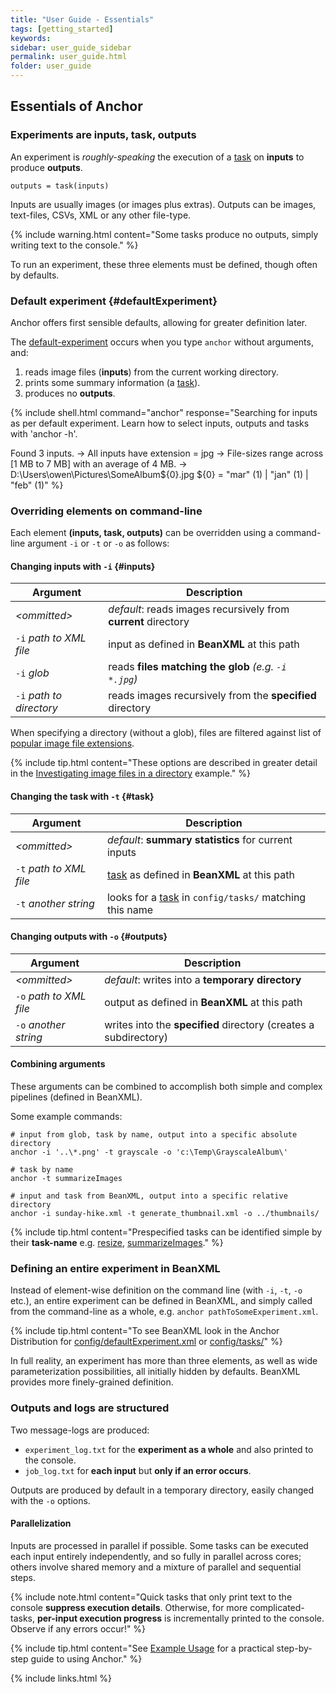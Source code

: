 ```yaml
---
title: "User Guide - Essentials"
tags: [getting_started]
keywords:
sidebar: user_guide_sidebar
permalink: user_guide.html
folder: user_guide
---
```


## Essentials of Anchor

### Experiments are inputs, task, outputs

An experiment is *roughly-speaking* the execution of a [task](/user_guide_tasks.html) on **inputs** to produce **outputs**.

```
outputs = task(inputs)
```

Inputs are usually images (or images plus extras). Outputs can be images, text-files, CSVs, XML or any other file-type.

{% include warning.html content="Some tasks produce no outputs, simply writing text to the console." %}

To run an experiment, these three elements must be defined, though often by defaults.

### Default experiment {#defaultExperiment}

Anchor offers first sensible defaults, allowing for greater definition later.

The [default-experiment](https://github.com/anchoranalysis/anchor-assembly/blob/master/anchor/src/main/resources/config/defaultExperiment.xml) occurs when you type `anchor` without arguments, and:
1. reads image files (**inputs**) from the current working directory.
2. prints some summary information (a [task](/user_guide_tasks.html)).
3. produces no **outputs**.

{% include shell.html
command="anchor"
response="Searching for inputs as per default experiment.
Learn how to select inputs, outputs and tasks with 'anchor -h'.

Found 3 inputs.
-> All inputs have extension = jpg
-> File-sizes range across [1 MB to 7 MB] with an average of 4 MB.
-> D:\Users\owen\Pictures\SomeAlbum\${0}.jpg
${0} = \"mar\" (1) | \"jan\" (1) | \"feb\" (1)" %}

### Overriding elements on command-line

Each element **(inputs, task, outputs)** can be overridden using a command-line argument `-i` or `-t` or `-o` as follows:

#### Changing inputs with `-i` {#inputs}

| Argument | Description |
|--------|------|
| *&lt;ommitted&gt;* | *default*: reads images recursively from **current** directory |
| `-i` *path to XML file* | input as defined in **BeanXML** at this path |
| `-i` *glob* | reads **files matching the glob** *(e.g. `-i *.jpg`)* |
| `-i` *path to directory* | reads images recursively from the **specified** directory |

When specifying a directory (without a glob), files are filtered against list of [popular image file extensions](https://github.com/anchoranalysis/anchor/blob/master/anchor-core/src/main/java/org/anchoranalysis/core/format/ImageFileFormat.java).

{% include tip.html content="These options are described in greater detail in the [Investigating image files in a directory](/user_guide_examples_investigating_images.html#further-specifying-the-search) example." %}

#### Changing the task with `-t` {#task}

| Argument | Description |
|--------|------|
| *&lt;ommitted&gt;* | *default*: **summary statistics** for current inputs |
| `-t` *path to XML file* | [task](/user_guide_tasks.html) as defined in **BeanXML** at this path |
| `-t` *another string* | looks for a [task](/user_guide_tasks.html) in `config/tasks/` matching this name  |

#### Changing outputs with `-o` {#outputs}

| Argument | Description |
|--------|------|
| *&lt;ommitted&gt;* | *default*: writes into a **temporary directory** |
| `-o` *path to XML file* | output as defined in **BeanXML** at this path |
| `-o` *another string* | writes into the **specified** directory (creates a subdirectory)  |

#### Combining arguments

These arguments can be combined to accomplish both simple and complex pipelines (defined in BeanXML).

Some example commands:

```shell
# input from glob, task by name, output into a specific absolute directory
anchor -i '..\*.png' -t grayscale -o 'c:\Temp\GrayscaleAlbum\'

# task by name
anchor -t summarizeImages

# input and task from BeanXML, output into a specific relative directory
anchor -i sunday-hike.xml -t generate_thumbnail.xml -o ../thumbnails/
```

{% include tip.html content="Prespecified tasks can be identified simple by their **task-name** e.g. [resize](https://github.com/anchoranalysis/anchor-assembly/blob/master/anchor/src/main/resources/config/tasks/resize.xml), [summarizeImages](https://github.com/anchoranalysis/anchor-assembly/blob/master/anchor/src/main/resources/config/tasks/summarizeImages.xml)." %}

### Defining an entire experiment in BeanXML

Instead of element-wise definition on the command line (with `-i`, `-t`, `-o` etc.), an entire experiment can be defined in BeanXML, and simply called from the command-line as a whole, e.g. `anchor pathToSomeExperiment.xml`.

{% include tip.html content="To see BeanXML look in the Anchor Distribution for [config/defaultExperiment.xml](https://github.com/anchoranalysis/anchor-assembly/blob/master/anchor/src/main/resources/config/defaultExperiment.xml) or [config/tasks/](https://github.com/anchoranalysis/anchor-assembly/tree/master/anchor-assembly/src/main/resources/config/tasks)" %}

In full reality, an experiment has more than three elements, as well as wide parameterization possibilities, all initially hidden by defaults. BeanXML provides more finely-grained definition.


### Outputs and logs are structured

Two message-logs are produced:
- `experiment_log.txt` for the **experiment as a whole** and also printed to the console.
- `job_log.txt` for **each input** but **only if an error occurs**.

Outputs are produced by default in a temporary directory, easily changed with the `-o` options.

#### Parallelization

Inputs are processed in parallel if possible. Some tasks can be executed each input entirely independently, and so fully in parallel across cores; others involve shared memory and a mixture of parallel and sequential steps.

{% include note.html content="Quick tasks that only print text to the console **suppress execution details**. Otherwise, for more complicated-tasks, **per-input execution progress** is incrementally printed to the console. Observe if any errors occur!" %}

{% include tip.html content="See [Example Usage](/user_guide_examples.html) for a practical step-by-step guide to using Anchor." %}

{% include links.html %}
